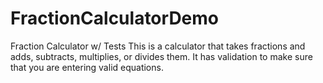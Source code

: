 # FractionCalculatorDemo
Fraction Calculator w/ Tests
This is a calculator that takes fractions and adds, subtracts, multiplies, or divides them. It has validation to make sure that you are entering valid equations.
